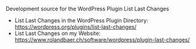Development source for the WordPress Plugin List Last Changes

- List Last Changes in the WordPress Plugin Directory: https://wordpress.org/plugins/list-last-changes/
- List Last Changes on my Website: https://www.rolandbaer.ch/software/wordpress/plugin-last-changes/
